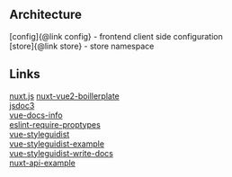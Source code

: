 ## Architecture
[config]{@link config} - frontend client side configuration  
[store]{@link store} - store namespace  


## Links
[nuxt.js](https://github.com/nuxt/nuxt.js)
[nuxt-vue2-boillerplate](https://github.com/petervmeijgaard/vue-2-boilerplate/tree/master/src/store)  
[jsdoc3](https://github.com/jsdoc3/jsdoc)    
[vue-docs-info](https://github.com/vuejs/awesome-vue#docs)  
[eslint-require-proptypes](https://github.com/vuejs/eslint-plugin-vue/blob/master/docs/rules/require-prop-types.md)      
[vue-styleguidist](https://github.com/vue-styleguidist/vue-styleguidist)  
[vue-styleguidist-example](https://github.com/vue-styleguidist/vue-styleguidist/tree/master/examples/nuxtjs)   
[vue-styleguidist-write-docs](https://github.com/vue-styleguidist/vue-styleguidist/blob/master/docs/Documenting.md)  
[nuxt-api-example](https://github.com/davidroyer/nuxt-api-example/blob/master/store/index.js)          


